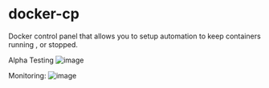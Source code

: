 # docker-cp
Docker control panel that allows you to setup automation to keep containers running , or stopped.

Alpha Testing
![image](https://github.com/ItsHass/docker-cp/assets/88739447/0e29ec9e-eb8c-458c-9beb-a8b83d713dab)

Monitoring:
![image](https://github.com/ItsHass/docker-cp/assets/88739447/bbe5a37c-46de-48e9-a06a-c339ae9561a1)

